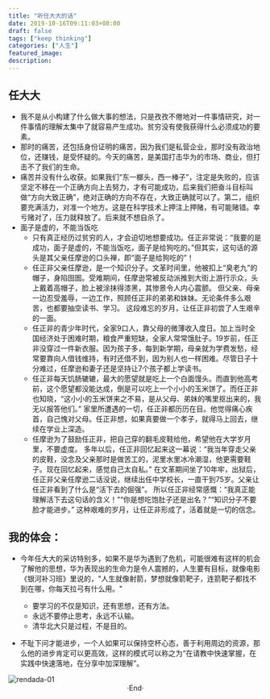 ```yaml
---
title: "听任大大的话"
date: 2019-10-16T09:11:03+08:00
draft: false
tags: ["keep thinking"]
categories: ["人生"]
featured_image: 
description: 
---
```


## 任大大

- 我不是从小构建了什么做大事的想法，只是孜孜不倦地对一件事情研究，对一件事情的理解太集中了就容易产生成功。贫穷没有使我获得什么必须成功的要素。
- 那时的痛苦，还包括身份证明的痛苦，因为我们是私营企业，那时没有政治地位，还赚钱，是受怀疑的。今天的痛苦，是美国打击华为的市场、商业，但打击不了我们的生命。
- 痛苦并没有什么收获。如果我们“东一榔头，西一棒子”，注定是失败的，应该坚定不移在一个正确方向上去努力，才有可能成功，后来我们把奋斗目标叫做“方向大致正确”，绝对正确的方向不存在，大致正确就可以了。第二，组织要充满活力，对准一个地方。这是在科学技术上押注上押赌，有可能赌错。幸亏赌对了，压力就释放了。后来就不想自杀了。
- 面子是虚的，不能当饭吃
  - 只有真正经历过贫穷的人，才会迫切地想要成功。任正非常说：“我要的是成功，面子是虚的，不能当饭吃，面子是给狗吃的。”但其实，这句话的源头是其父亲任摩逊的口头禅，即“面子是给狗吃的”！
  - 任正非父亲任摩逊，是一个知识分子。文革时间里，他被扣上“臭老九”的帽子，身陷囹圄。受难期间，任摩逊常被反动派推到大街上游行示众，头上戴着高帽子，脸上被涂抹得漆黑，其惨景令人内心震颤。 但父亲、母亲一边忍受羞辱，一边工作，照顾任正非的弟弟和妹妹。无论条件多么艰苦，也都要抽空读书、学习。 这段难忘的岁月，让任正非初尝了人生艰辛的一面。
  - 任正非的青少年时代，全家9口人，靠父母的微薄收入度日。加上当时全国经济处于困难时期，粮食严重短缺，全家人常常饿肚子。19岁前，任正非没穿过一件新衣服。因为孩子多，每到新学期，母亲就为学费发愁，经常要靠向人借钱维持，有时还借不到，因为别人也一样困难。尽管日子十分难过，任摩逊和妻子还是坚持让7个孩子都上学读书。
  - 任正非每天饥肠辘辘，最大的愿望就是吃上一个白面馒头。而直到他高考前，这个愿望都没能达成，倒是可以吃上一个小小的玉米饼了。而任正非也知晓，“这小小的玉米饼来之不易，是从父母、弟妹的嘴里抠出来的，我无以报答他们。” 家里所遭遇的一切，任正非都历历在目。他觉得痛心疾首，自己愧对父母。任正非想，如果真要做一个孝子，就得马上回去，继续在学业上深造。
  - 任摩逊为了鼓励任正非，把自己穿的翻毛皮鞋给他，希望他在大学岁月里，不要虚度。 多年以后，任正非回忆起来这一幕说：“我当年穿走父亲的皮鞋，没念及父亲那时是做苦工的，泥里水里冰冷潮湿，他更需要鞋子。现在回忆起来，感觉自己太自私。” 在文革期间坐了10年牢，出狱后，任正非父亲任摩逊二话没说，继续出任中学校长，一直干到75岁。父亲让任正非看到了什么是“活下去的倔强”。 所以任正非经常感慨：“我真正能理解活下去这句话的含义！”“你是想吃饱肚子还是出名？”“知识分子不要脸才能进步。” 这种艰难的岁月，让任正非形成了，活着就是一切的信念。

## 我的体会：
- 今年任大大的采访特别多，如果不是华为遇到了危机，可能很难有这样的机会了解他的思想，华为表现出的生命力是令人震撼的，人生要有目标，就像电影《银河补习班》里说的，"人生就像射箭，梦想就像箭靶子，连箭靶子都找不到在哪，你每天拉弓有什么用。"

  - 要学习的不仅是知识，还有思想，还有方法。
  - 永远不要停止思考，永远不认输。
  - 清华北大只是过程，不是目的。

- 不耻下问才能进步，一个人如果可以保持空杯心态，善于利用周边的资源，那么他的进步肯定可以更高效，这样的模式可以称之为“在请教中快速掌握，在实践中快速落地，在分享中加深理解”。 

<img alt="rendada-01" src="https://rudyarchitect.github.io/blog-images/life/life_rendada-01.jpg">

<br>

<center>  ·End·  </center>